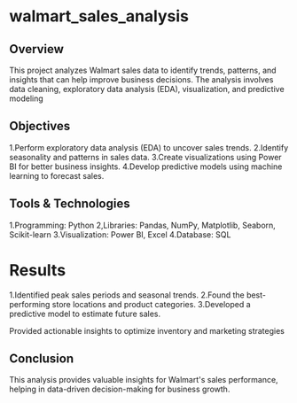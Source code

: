 # walmart_sales_analysis
## Overview

This project analyzes Walmart sales data to identify trends, patterns, and insights that can help improve business decisions. The analysis involves data cleaning, exploratory data analysis (EDA), visualization, and predictive modeling

## Objectives

1.Perform exploratory data analysis (EDA) to uncover sales trends.
2.Identify seasonality and patterns in sales data.
3.Create visualizations using Power BI for better business insights.
4.Develop predictive models using machine learning to forecast sales.

## Tools & Technologies

1.Programming: Python
2,Libraries: Pandas, NumPy, Matplotlib, Seaborn, Scikit-learn
3.Visualization: Power BI, Excel
4.Database: SQL

# Results

1.Identified peak sales periods and seasonal trends.
2.Found the best-performing store locations and product categories.
3.Developed a predictive model to estimate future sales.

Provided actionable insights to optimize inventory and marketing strategies

## Conclusion

This analysis provides valuable insights for Walmart's sales performance, helping in data-driven decision-making for business growth.
